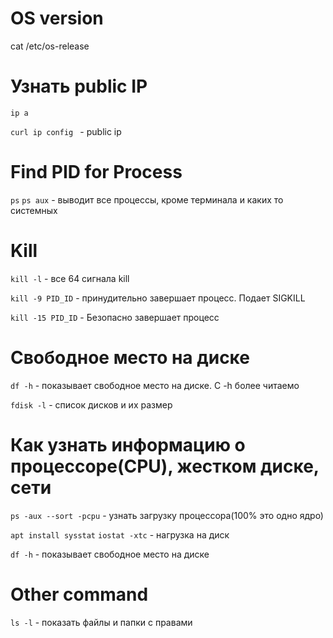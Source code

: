 # OS version
cat /etc/os-release 

# Узнать public IP

`ip a`

`curl ip config ` - public ip


# Find PID for Process

`ps` `ps aux` - выводит все процессы, кроме терминала и каких то системных


# Kill

`kill -l` - все 64 сигнала kill 

`kill -9 PID_ID` - принудительно завершает процесс. Подает SIGKILL

`kill -15 PID_ID` - Безопасно завершает процесс

# Cвободное место на диске

`df -h` - показывает свободное место на диске. С -h более читаемо

`fdisk -l` - список дисков и их размер


# Как узнать информацию о процессоре(CPU), жестком диске, сети

`ps -aux --sort -pcpu` - узнать загрузку процессора(100% это одно ядро)

`apt install sysstat`
`iostat -xtc` - нагрузка на диск

`df -h` - показывает свободное место на диске 


# Other command


`ls -l` - показать файлы и папки с правами